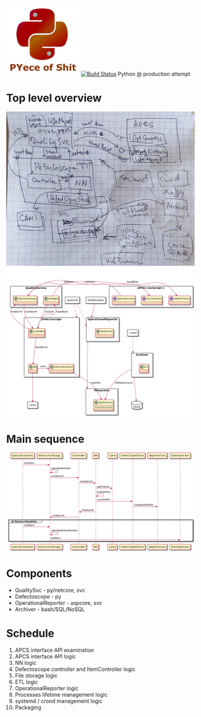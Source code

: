 ![logo](PYece-of-Shit.png)
[![Build Status](https://travis-ci.org/gvaduha/pyautomata.svg?branch=master)](https://travis-ci.org//gvaduha/pyautomata)
Python @ production attempt
# Top level overview
![top level architecture overview](toparch.jpg)
![top level architecture overview](toparch-plantuml.png)
# Main sequence
![main sequence](mainseq-plantuml.png)
# Components
* QualitySvc - py/netcore, svc
* Defectoscope - py
* OperationalReporter - aspcore, svc
* Archiver - bash/SQL/NoSQL
# Schedule
1. APCS interface API examination
2. APCS interface API logic
3. NN logic
4. Defectoscope controller and ItemController  logic
5. File storage logic
6. ETL logic
7. OperationalReporter logic
8. Processes lifetime management logic
9. systemd / crond management logic
10. Packaging
